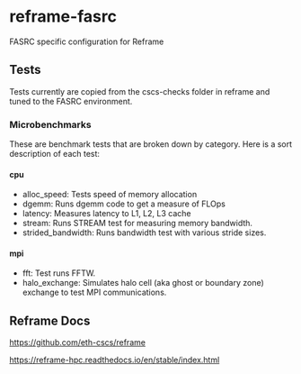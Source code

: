 # reframe-fasrc
FASRC specific configuration for Reframe

## Tests
Tests currently are copied from the cscs-checks folder in reframe and tuned to the FASRC environment.

### Microbenchmarks
These are benchmark tests that are broken down by category.  Here is a sort description of each test:

#### cpu
* alloc_speed: Tests speed of memory allocation
* dgemm: Runs dgemm code to get a measure of FLOps
* latency: Measures latency to L1, L2, L3 cache
* stream: Runs STREAM test for measuring memory bandwidth.
* strided_bandwidth: Runs bandwidth test with various stride sizes.

#### mpi
* fft: Test runs FFTW.
* halo_exchange: Simulates halo cell (aka ghost or boundary zone) exchange to test MPI communications.

## Reframe Docs
https://github.com/eth-cscs/reframe

https://reframe-hpc.readthedocs.io/en/stable/index.html
